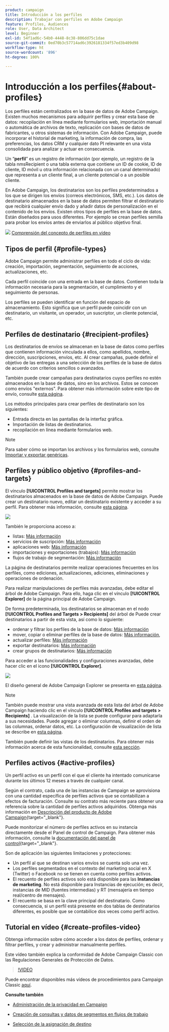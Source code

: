 ```yaml
---
product: campaign
title: Introducción a los perfiles
description: Trabajar con perfiles en Adobe Campaign
feature: Profiles, Audiences
role: User, Data Architect
level: Beginner
exl-id: 54f1ad6c-54b0-4448-8c38-806dd75c1dae
source-git-commit: 0ed70b3c57714ad6c3926181334f57ed3b409d98
workflow-type: ht
source-wordcount: '896'
ht-degree: 100%

---
```


# Introducción a los perfiles{#about-profiles}



Los perfiles están centralizados en la base de datos de Adobe Campaign. Existen muchos mecanismos para adquirir perfiles y crear esta base de datos: recopilación en línea mediante formularios web, importación manual o automática de archivos de texto, replicación con bases de datos de fabricantes, u otros sistemas de información. Con Adobe Campaign, puede incorporar el historial de marketing, la información de compra, las preferencias, los datos CRM y cualquier dato PI relevante en una vista consolidada para analizar y actuar en consecuencia.

Un “**perfil**” es un registro de información (por ejemplo, un registro de la tabla nmsRecipient o una tabla externa que contiene un ID de cookie, ID de cliente, ID móvil u otra información relacionada con un canal determinado) que representa a un cliente final, a un cliente potencial o a un posible cliente.

En Adobe Campaign, los destinatarios son los perfiles predeterminados a los que se dirigen los envíos (correos electrónicos, SMS, etc.). Los datos de destinatario almacenados en la base de datos permiten filtrar el destinatario que recibirá cualquier envío dado y añadir datos de personalización en el contenido de los envíos. Existen otros tipos de perfiles en la base de datos. Están diseñados para usos diferentes. Por ejemplo se crean perfiles semilla para probar los envíos antes de enviarlos al público objetivo final.

![](assets/do-not-localize/how-to-video.png) [Comprensión del concepto de perfiles en vídeo](#create-profiles-video)

## Tipos de perfil {#profile-types}

Adobe Campaign permite administrar perfiles en todo el ciclo de vida: creación, importación, segmentación, seguimiento de acciones, actualizaciones, etc.

Cada perfil coincide con una entrada en la base de datos. Contienen toda la información necesaria para la segmentación, el cumplimiento y el seguimiento de personas.

Los perfiles se pueden identificar en función del espacio de almacenamiento. Esto significa que un perfil puede coincidir con un destinatario, un visitante, un operador, un suscriptor, un cliente potencial, etc.

## Perfiles de destinatario {#recipient-profiles}

Los destinatarios de envíos se almacenan en la base de datos como perfiles que contienen información vinculada a ellos, como apellidos, nombre, dirección, suscripciones, envíos, etc. Al crear campañas, puede definir el objetivo de las entregas a una selección de los perfiles de la base de datos de acuerdo con criterios sencillos o avanzados.

También puede crear campañas para destinatarios cuyos perfiles no estén almacenados en la base de datos, sino en los archivos. Estos se conocen como envíos &quot;externos&quot;. Para obtener más información sobre este tipo de envío, consulte [esta página](../../delivery/using/steps-defining-the-target-population.md#selecting-external-recipients).

Los métodos principales para crear perfiles de destinatario son los siguientes:

* Entrada directa en las pantallas de la interfaz gráfica.
* Importación de listas de destinatarios.
* recopilación en línea mediante formularios web.

>[!NOTE]
>
>Para saber cómo se importan los archivos y los formularios web, consulte [Importar y exportar genéricas](../../platform/using/get-started-data-import-export.md).

## Perfiles y público objetivo {#profiles-and-targets}

El vínculo **[!UICONTROL Profiles and targets]** permite mostrar los destinatarios almacenados en la base de datos de Adobe Campaign. Puede crear un destinatario nuevo, editar un destinatario existente y acceder a su perfil. Para obtener más información, consulte [esta página](../../platform/using/editing-a-profile.md).

![](assets/d_ncs_user_interface_target_link.png)

También le proporciona acceso a:

* listas: [Más información](../../platform/using/creating-and-managing-lists.md)
* servicios de suscripción: [Más información](../../delivery/using/managing-subscriptions.md)
* aplicaciones web: [Más información](../../web/using/about-web-applications.md)
* importaciones y exportaciones (trabajos): [Más información](../../platform/using/about-generic-imports-exports.md)
* flujos de trabajo de segmentación: [Más información](../../workflow/using/building-a-workflow.md#implementation-steps-)

La página de destinatarios permite realizar operaciones frecuentes en los perfiles, como ediciones, actualizaciones, adiciones, eliminaciones y operaciones de ordenación.

Para realizar manipulaciones de perfiles más avanzadas, debe editar el árbol de Adobe Campaign. Para ello, haga clic en el vínculo **[!UICONTROL Explorer]** de la página principal de Adobe Campaign.

De forma predeterminada, los destinatarios se almacenan en el nodo **[!UICONTROL Profiles and Targets > Recipients]** del árbol de Puede crear destinatarios a partir de esta vista, así como lo siguiente:

* ordenar y filtrar los perfiles de la base de datos: [Más información](../../platform/using/filtering-options.md)
* mover, copiar o eliminar perfiles de la base de datos: [Más información](../../platform/using/managing-profiles.md),
* actualizar perfiles: [Más información](../../platform/using/updating-data.md)
* exportar destinatarios: [Más información](../../platform/using/exporting-and-importing-profiles.md)
* crear grupos de destinatarios: [Más información](../../platform/using/creating-and-managing-lists.md)

Para acceder a las funcionalidades y configuraciones avanzadas, debe hacer clic en el icono **[!UICONTROL Explorer]**.

![](assets/d_ncs_user_interface01.png)

El diseño general de Adobe Campaign Explorer se presenta en [esta página](../../platform/using/adobe-campaign-explorer.md).

>[!NOTE]
>
>También puede mostrar una vista avanzada de esta lista del árbol de Adobe Campaign haciendo clic en el vínculo **[!UICONTROL Profiles and targets > Recipients]** . La visualización de la lista se puede configurar para adaptarla a sus necesidades. Puede agregar o eliminar columnas, definir el orden de las columnas, ordenar datos, etc. La configuración de visualización de lista se describe en [esta página](../../platform/using/adobe-campaign-ui-lists.md).
>
>También puede definir las vistas de los destinatarios. Para obtener más información acerca de esta funcionalidad, consulte [esta sección](../../platform/using/access-management-folders.md).

## Perfiles activos {#active-profiles}

Un perfil activo es un perfil con el que el cliente ha intentado comunicarse durante los últimos 12 meses a través de cualquier canal.

Según el contrato, cada una de las instancias de Campaign se aprovisiona con una cantidad específica de perfiles activos que se contabilizan a efectos de facturación. Consulte su contrato más reciente para obtener una referencia sobre la cantidad de perfiles activos adquiridos. Obtenga más información en [Descripción del producto de Adobe Campaign](https://helpx.adobe.com/es/legal/product-descriptions/adobe-campaign-managed-cloud-services.html){target="_blank"}.

Puede monitorizar el número de perfiles activos en su instancia directamente desde el Panel de control de Campaign. Para obtener más información, consulte la [documentación del panel de control](https://experienceleague.adobe.com/docs/control-panel/using/performance-monitoring/active-profiles-monitoring.html?lang=es){target="_blank"}.

Son de aplicación las siguientes limitaciones y protecciones:

* Un perfil al que se destinan varios envíos se cuenta solo una vez.
* Los perfiles segmentados en el contexto del marketing social en X (Twitter) o Facebook no se tienen en cuenta como perfiles activos.
* El recuento de perfiles activos solo está disponible para las **Instancias de marketing**. No está disponible para Instancias de ejecución; es decir, instancias de MID (fuentes intermedias) y RT (mensajería en tiempo real/centro de mensajes).
* El recuento se basa en la clave principal del destinatario. Como consecuencia, si un perfil está presente en dos tablas de destinatarios diferentes, es posible que se contabilice dos veces como perfil activo.


## Tutorial en vídeo {#create-profiles-video}

Obtenga información sobre cómo acceder a los datos de perfiles, ordenar y filtrar perfiles, y crear y administrar manualmente perfiles.

Este vídeo también explica la conformidad de Adobe Campaign Classic con las Regulaciones Generales de Protección de Datos.

>[!VIDEO](https://video.tv.adobe.com/v/35611?quality=12)

Puede encontrar disponibles más vídeos de procedimientos para Campaign Classic [aquí](https://experienceleague.adobe.com/docs/campaign-classic-learn/tutorials/overview.html?lang=es).

**Consulte también**

* [Administración de la privacidad en Campaign](https://helpx.adobe.com/es/campaign/kb/acc-privacy.html)

* [Creación de consultas y datos de segmentos en flujos de trabajo](../../workflow/using/targeting-data.md)

* [Selección de la asignación de destino](../../delivery/using/steps-defining-the-target-population.md#select-a-target-mapping)
